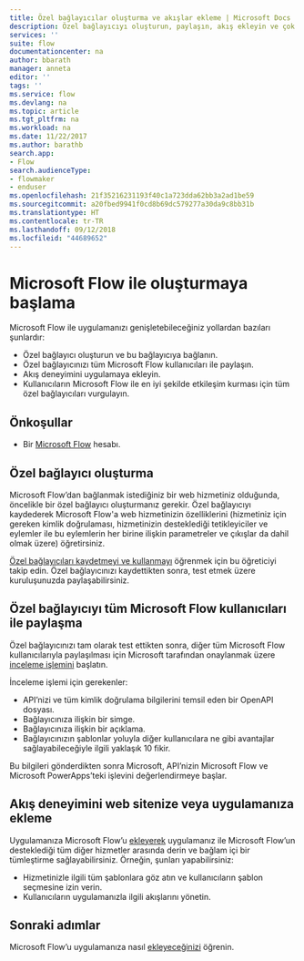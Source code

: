 ```yaml
---
title: Özel bağlayıcılar oluşturma ve akışlar ekleme | Microsoft Docs
description: Özel bağlayıcıyı oluşturun, paylaşın, akış ekleyin ve çok daha fazlasını yapın.
services: ''
suite: flow
documentationcenter: na
author: bbarath
manager: anneta
editor: ''
tags: ''
ms.service: flow
ms.devlang: na
ms.topic: article
ms.tgt_pltfrm: na
ms.workload: na
ms.date: 11/22/2017
ms.author: barathb
search.app:
- Flow
search.audienceType:
- flowmaker
- enduser
ms.openlocfilehash: 21f35216231193f40c1a723dda62bb3a2ad1be59
ms.sourcegitcommit: a20fbed9941f0cd8b69dc579277a30da9c8bb31b
ms.translationtype: HT
ms.contentlocale: tr-TR
ms.lasthandoff: 09/12/2018
ms.locfileid: "44689652"
---
```

# <a name="start-to-build-with-microsoft-flow"></a>Microsoft Flow ile oluşturmaya başlama

Microsoft Flow ile uygulamanızı genişletebileceğiniz yollardan bazıları şunlardır:

* Özel bağlayıcı oluşturun ve bu bağlayıcıya bağlanın.
* Özel bağlayıcınızı tüm Microsoft Flow kullanıcıları ile paylaşın.
* Akış deneyimini uygulamaya ekleyin.
* Kullanıcıların Microsoft Flow ile en iyi şekilde etkileşim kurması için tüm özel bağlayıcıları vurgulayın.

## <a name="prerequisites"></a>Önkoşullar

* Bir [Microsoft Flow](https://flow.microsoft.com) hesabı.

## <a name="create-a-custom-connector"></a>Özel bağlayıcı oluşturma

Microsoft Flow’dan bağlanmak istediğiniz bir web hizmetiniz olduğunda, öncelikle bir özel bağlayıcı oluşturmanız gerekir. Özel bağlayıcıyı kaydederek Microsoft Flow'a web hizmetinizin özelliklerini (hizmetiniz için gereken kimlik doğrulaması, hizmetinizin desteklediği tetikleyiciler ve eylemler ile bu eylemlerin her birine ilişkin parametreler ve çıkışlar da dahil olmak üzere) öğretirsiniz.

[Özel bağlayıcıları kaydetmeyi ve kullanmayı](https://powerapps.microsoft.com/tutorials/register-custom-api/) öğrenmek için bu öğreticiyi takip edin. Özel bağlayıcınızı kaydettikten sonra, test etmek üzere kuruluşunuzda paylaşabilirsiniz.

## <a name="share-a-custom-connector-with-all-microsoft-flow-users"></a>Özel bağlayıcıyı tüm Microsoft Flow kullanıcıları ile paylaşma

Özel bağlayıcınızı tam olarak test ettikten sonra, diğer tüm Microsoft Flow kullanıcılarıyla paylaşılması için Microsoft tarafından onaylanmak üzere [inceleme işlemini](https://flow.microsoft.com/blog/calling-all-saas-apps-now-you-can-build-your-own-connector-for-flow-and-logic-apps/) başlatın.

İnceleme işlemi için gerekenler:

* API’nizi ve tüm kimlik doğrulama bilgilerini temsil eden bir OpenAPI dosyası.
* Bağlayıcınıza ilişkin bir simge.
* Bağlayıcınıza ilişkin bir açıklama.
* Bağlayıcınızın şablonlar yoluyla diğer kullanıcılara ne gibi avantajlar sağlayabileceğiyle ilgili yaklaşık 10 fikir.

Bu bilgileri gönderdikten sonra Microsoft, API’nizin Microsoft Flow ve Microsoft PowerApps’teki işlevini değerlendirmeye başlar.

## <a name="embed-the-flow-experience-into-your-website-or-app"></a>Akış deneyimini web sitenize veya uygulamanıza ekleme

Uygulamanıza Microsoft Flow’u [ekleyerek](developer/embed-flow-dev.md) uygulamanız ile Microsoft Flow’un desteklediği tüm diğer hizmetler arasında derin ve bağlam içi bir tümleştirme sağlayabilirsiniz. Örneğin, şunları yapabilirsiniz:

* Hizmetinizle ilgili tüm şablonlara göz atın ve kullanıcıların şablon seçmesine izin verin.
* Kullanıcıların uygulamanızla ilgili akışlarını yönetin.

## <a name="next-steps"></a>Sonraki adımlar

Microsoft Flow’u uygulamanıza nasıl [ekleyeceğinizi](developer/embed-flow-dev.md) öğrenin.
